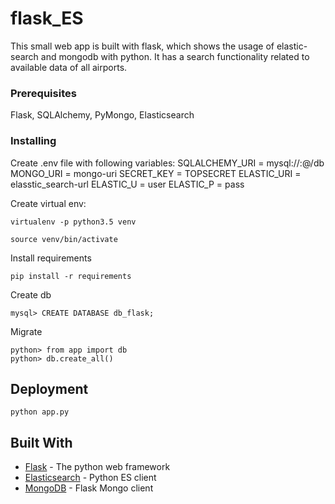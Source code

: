 # flask_ES


This small web app is built with flask, which shows the usage of elastic-search and mongodb with python.
It has a search functionality related to available data of all airports.


### Prerequisites


Flask, SQLAlchemy, PyMongo, Elasticsearch

### Installing

Create .env file with following variables:
SQLALCHEMY_URI = mysql://<user>:<pass>@<IP>/db
MONGO_URI = mongo-uri
SECRET_KEY = TOPSECRET
ELASTIC_URI = elasstic_search-url
ELASTIC_U = user
ELASTIC_P = pass


Create virtual env:
```
virtualenv -p python3.5 venv

source venv/bin/activate
```

Install requirements

```
pip install -r requirements
```

Create db 

```
mysql> CREATE DATABASE db_flask;
```

Migrate 

```
python> from app import db
python> db.create_all()

```
## Deployment

```
python app.py
```

## Built With

* [Flask](http://flask.pocoo.org/) - The python web framework
* [Elasticsearch](https://elasticsearch-py.readthedocs.io/en/master/) - Python ES client
* [MongoDB](https://flask-pymongo.readthedocs.io/en/latest/) - Flask Mongo client




